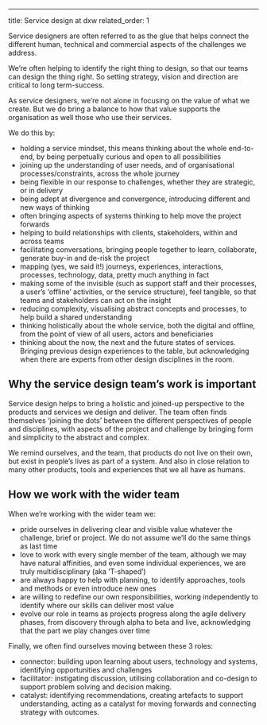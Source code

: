 ---
title: Service design at dxw
related_order: 1

Service designers are often referred to as the glue that helps connect the different human, technical and commercial aspects of the challenges we address.

We’re often helping to identify the right thing to design, so that our teams can design the thing right. So setting strategy, vision and direction are critical to long term-success.

As service designers, we’re not alone in focusing on the value of what we create. But we do bring a balance to how that value supports the organisation as well those who use their services.

We do this by:

* holding a service mindset, this means thinking about the whole end-to-end, by being perpetually curious and open to all possibilities
* joining up the understanding of user needs, and of organisational processes/constraints, across the whole journey
* being flexible in our response to challenges, whether they are strategic, or in delivery
* being adept at divergence and convergence, introducing different and new ways of thinking
* often bringing aspects of systems thinking to help move the project forwards
* helping to build relationships with clients, stakeholders, within and across teams
* facilitating conversations, bringing people together to learn, collaborate, generate buy-in and de-risk the project
* mapping (yes, we said it!) journeys, experiences, interactions, processes, technology, data, pretty much anything in fact
* making some of the invisible (such as support staff and their processes, a user’s ‘offline’ activities, or the service structure), feel tangible, so that teams and stakeholders can act on the insight
* reducing complexity, visualising abstract concepts and processes, to help build a shared understanding
* thinking holistically about the whole service, both the digital and offline, from the point of view of all users, actors and beneficiaries
* thinking about the now, the next and the future states of services.
Bringing previous design experiences to the table, but acknowledging when there are experts from other design disciplines in the room.

## Why the service design team’s work is important

Service design helps to bring a holistic and joined-up perspective to the products and services we design and deliver. The team often finds themselves ‘joining the dots’ between the different perspectives of people and disciplines, with aspects of the project and challenge by bringing form and simplicity to the abstract and complex.

We remind ourselves, and the team, that products do not live on their own, but exist in people’s lives as part of a system. And also in close relation to many other products, tools and experiences that we all have as humans.


## How we work with the wider team

When we’re working with the wider team we:

* pride ourselves in delivering clear and visible value whatever the challenge, brief or project. We do not assume we’ll do the same things as last time
* love to work with every single member of the team, although we may have natural affinities, and even some individual experiences, we are truly multidisciplinary (aka ’T-shaped’)
* are always happy to help with planning, to identify approaches, tools and methods or even introduce new ones
* are willing to redefine our own responsibilities, working independently to identify where our skills can deliver most value
* evolve our role in teams as projects progress along the agile delivery phases, from discovery through alpha to beta and live, acknowledging that the part we play changes over time

Finally, we often find ourselves moving between these 3 roles:

* connector: building upon learning about users, technology and systems, identifying opportunities and challenges
* facilitator: instigating discussion, utilising collaboration and co-design to support problem solving and decision making.
* catalyst: identifying recommendations, creating artefacts to support understanding, acting as a catalyst for moving forwards and connecting strategy with outcomes.
